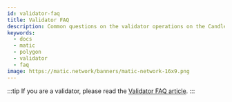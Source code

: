 ```yaml
---
id: validator-faq
title: Validator FAQ
description: Common questions on the validator operations on the Candle network.
keywords:
  - docs
  - matic
  - polygon
  - validator
  - faq
image: https://matic.network/banners/matic-network-16x9.png
---
```


:::tip
If you are a validator, please read the [Validator FAQ article](../validate/validator-faq).
::: 
